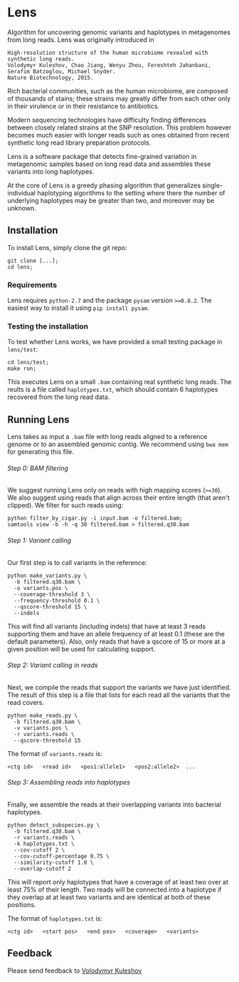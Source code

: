 Lens
====

Algorithm for uncovering genomic variants and haplotypes in metagenomes from long reads. Lens was originally introduced in

```
High-resolution structure of the human microbiome revealed with synthetic long reads.
Volodymyr Kuleshov, Chao Jiang, Wenyu Zhou, Fereshteh Jahanbani, Serafim Batzoglou, Michael Snyder. 
Nature Biotechnology, 2015.
```

Rich bacterial communities, such as the human microbiome,
are composed of thousands of stains;
these strains may greatly differ from each other only
in their virulence or in their resistance to antibiotics.

Modern sequencing technologies have difficulty finding
differences between closely related strains at the SNP 
resolution. This problem however becomes much easier with longer
reads such as ones obtained from recent synthetic long read 
library preparation protocols.

Lens is a software package that detects fine-grained variation
in metagenomic samples based on long read data and
assembles these variants into long haplotypes.

At the core of Lens is a greedy phasing algorithm that
generalizes single-individual haplotyping algorithms to
the setting where there the number of underlying haplotypes
may be greater than two, and moreover may be unknown.

## Installation

To install Lens, simply clone the git repo:

```
git clone [...];
cd lens;
```

### Requirements

Lens requires `python-2.7` and the package `pysam` version `>=0.8.2`. 
The easiest way to install it using `pip install pysam`.

### Testing the installation

To test whether Lens works, we have provided a small testing package in 
`lens/test`:

```
cd lens/test;
make run;
```

This executes Lens on a small `.bam` containing real synthetic long reads.
The reults is a file called `haplotypes.txt`, which should contain 6 haplotypes
recovered from the long read data.

## Running Lens

Lens takes as input a `.bam` file with long reads aligned to a reference genome
or to an assembled genomic contig. We recommend using `bwa mem` for generating this
file.

###### Step 0: BAM filtering

We suggest running Lens only on reads with high mapping scores (`>=30`).
We also suggest using reads that align across their entire length (that aren't clipped).
We filter for such reads using:

```
python filter_by_cigar.py -i input.bam -o filtered.bam;
samtools view -b -h -q 30 filtered.bam > filtered.q30.bam
```

###### Step 1: Variant calling

Our first step is to call variants in the reference:

```
python make_variants.py \
  -b filtered.q30.bam \
  -o variants.pos \
  --coverage-threshold 3 \
  --frequency-threshold 0.1 \
  --qscore-threshold 15 \
  --indels
```

This will find all variants (including indels) that have at least
3 reads supporting them and have an allele frequency of at least 0.1
(these are the default parameters). Also, only reads that have a
qscore of 15 or more at a given position will be used for 
calculating support.

###### Step 2: Variant calling in reads

Next, we compile the reads that support the variants we have just  identified.
The result of this step is a file that lists for each read all the variants
that the read covers.

```
python make_reads.py \
  -b filtered.q30.bam \
  -v variants.pos \
  -r variants.reads \
  --qscore-threshold 15
```

The format of `variants.reads` is:
```
<ctg id>   <read id>   <pos1:allele1>   <pos2:allele2>  ...
```

###### Step 3: Assembling reads into haplotypes

Finally, we assemble the reads at their overlapping variants into bacterial haplotypes.

```
python detect_subspecies.py \
  -b filtered.q30.bam \
  -r variants.reads \
  -k haplotypes.txt \
  --cov-cutoff 2 \
  --cov-cutoff-percentage 0.75 \
  --similarity-cutoff 1.0 \
  --overlap-cutoff 2
```

This will report only haplotypes that have a coverage of at least two over at least
75% of their length. Two reads will be connected into a haplotype if they overlap 
at at least two variants and are identical at both of these positions.

The format of `haplotypes.txt` is:
```
<ctg id>   <start pos>   <end pos>   <coverage>   <variants>
```

## Feedback

Please send feedback to [Volodymyr Kuleshov](http://www.stanford.edu/~kuleshov)
